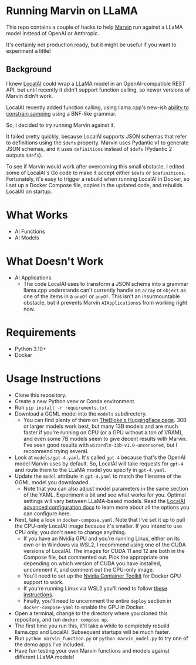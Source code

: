 # Running Marvin on LLaMA

This repo contains a couple of hacks to help [Marvin](https://askmarvin.ai) run against a LLaMA model instead of OpenAI or Anthropic.

It's certainly not production ready, but it might be useful if you want to experiment a little! 

## Background

I knew [LocalAI](https://localai.io/) could wrap a LLaMA model in an OpenAI-compatible REST API, but until recently it didn't support function calling, so newer versions of Marvin didn't work. 

LocalAI recently added function calling, using llama.cpp's new-ish [ability to constrain samping](https://github.com/ggerganov/llama.cpp/pull/1773) using a BNF-like grammar.

So, I decided to try running Marvin against it. 

It failed pretty quickly, because LocalAI supports JSON schemas that refer to definitions using the `$defs` property. Marvin uses Pydantic v1 to generate JSON schemas, and it uses `definitions` instead of `$defs` (Pydantic 2 outputs `$defs`).

To see if Marvin would work after overcoming this small obstacle, I edited some of LocalAI's Go code to make it accept either `$defs` or `$definitions`. Fortunately, it's easy to trigger a rebuild when running LocalAI in Docker, so I set up a Docker Compose file, copies in the updated code, and rebuilds LocalAI on startup.

# What Works
- AI Functions
- AI Models

# What Doesn't Work
- AI Applications. 
  - The code LocalAI uses to transform a JSON schema into a grammar llama.cpp understands can't currently handle an `array` or `object` as one of the items in a `oneOf` or `anyOf`. This isn't an insurmountable obstacle, but it prevents Marvin `AIApplications`s from working right now.

# Requirements

- Python 3.10+
- Docker

# Usage Instructions

- Clone this repository.
- Create a new Python venv or Conda environment.
- Run `pip install -r requirements.txt`
- Download a GGML model into the `models` subdirectory. 
  - You can find plenty of them on [TheBloke's HuggingFace page](https://huggingface.co/TheBloke). 30B or larger models work best, but many 13B models and are much faster if you're running on CPU (or a GPU without a ton of VRAM), and even some 7B models seem to give decent results with Marvin. I've seen good results with `wizardlm-33b-v1.0-uncensored`, but I recommend trying several.
- Look at `models/gpt-4.yaml`. It's called `gpt-4` because that's the OpenAI model Marvin uses by default. So, LocalAI will take requests for `gpt-4` and route them to the LLaMA model you specify in `gpt-4.yaml`.
- Update the `model` attribute in `gpt-4.yaml` to match the filename of the GGML model you downloaded.
  - Note that you can also adjust model parameters in the same section of the YAML. Experiment a bit and see what works for you. Optimal settings will vary between LLaMA-based models. Read the [LocalAI advanced configuration docs](https://localai.io/advanced/) to learn more about all the options you can configure here.
- Next, take a look in `docker-compose.yaml`. Note that I've set it up to pull the CPU-only LocalAI image because it's smaller. If you intend to use CPU only, you don't need to change anything.
  - If you have an Nvidia GPU and you're running Linux, either on its own or in Windows via WSL2, I recommend using one of the CUDA versions of LocalAI. The images for CUDA 11 and 12 are both in the Compose file, but commented out. Pick the appropriate one depending on which version of CUDA you have installed, uncomment it, and comment out the CPU-only image.
  - You'll need to set up the [Nvidia Container Toolkit](https://docs.nvidia.com/datacenter/cloud-native/container-toolkit/latest/install-guide.html) for Docker GPU support to work.
  - If you're running Linux via WSL2 you'll need to follow [these instructions](https://learn.microsoft.com/en-us/windows/ai/directml/gpu-cuda-in-wsl).
  - Finally, you'll need to uncomment the entire `deploy` section in `docker-compose-yaml` to enable the GPU in Docker.
- Open a terminal, change to the directory where you cloned this repository, and run `docker compose up`.
- The first time you run this, it'll take a while to completely rebuild llama.cpp and LocalAI. Subsequent startups will be much faster.
- Run `python marvin_function.py` or `python marvin_model.py` to try one of the demo apps I've included.
- Have fun testing your own Marvin functions and models against different LLaMA models!
